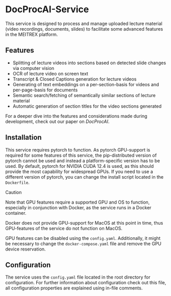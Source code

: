 # DocProcAI-Service

This service is designed to process and manage uploaded lecture material (video recordings, documents, slides) to facilitate some advanced features in the MEITREX platform.

## Features
* Splitting of lecture videos into sections based on detected slide changes via computer vision
* OCR of lecture video on screen text
* Transcript & Closed Captions generation for lecture videos
* Generating of text embeddings on a per-section-basis for videos and per-page-basis for documents
* Semantic search/fetching of semantically similar sections of lecture material
* Automatic generation of section titles for the video sections generated

For a deeper dive into the features and considerations made during development, check out our paper on *DocProcAI*.

## Installation
This service requires pytorch to function. As pytorch GPU-support is required for some features of this service, the pip-distributed version of pytorch cannot be used and instead a
platform-specific version has to be used.
By default, pytorch for NVIDIA CUDA 12.4 is used, as this should provide the most capability for widespread GPUs. If you need to use a different version of pytorch, you can change
the install script located in the `Dockerfile`.

> [!CAUTION]
> Note that GPU features require a supported GPU and OS to function, especially in conjunction with Docker, as the service runs in a Docker container.
> 
> Docker does not provide GPU-support for MacOS at this point in time, thus GPU-features of the service do not function on MacOS.
>
>  GPU features can be disabled using the `config.yaml`. Additionally, it might be necessary to change the `docker-compose.yaml` file and remove the GPU device reservation.

## Configuration
The service uses the `config.yaml` file located in the root directory for configuration.
For further information about configuration check out this file, all configuration properties are explained using in-file comments.
